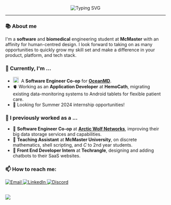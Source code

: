 <div align="center">
  <picture>
    <source media="(prefers-color-scheme: dark)" srcset="https://readme-typing-svg.demolab.com?font=Source+Code+Pro&size=40&duration=1000&pause=3000&color=EAE8D0&center=true&vCenter=true&width=1000&lines=Hi+there!;I'm+Adam!👋;Aspiring+software+and+biomedical+engineer">
    <img src="https://readme-typing-svg.demolab.com?font=Source+Code+Pro&size=40&duration=1000&pause=3000&color=336ACDFF&center=true&vCenter=true&width=1000&lines=Hi+there!;I'm+Adam!👋;Aspiring+software+and+biomedical+engineer" alt="Typing SVG"/>
  </picture>
</div>
<hr>

### 📚 About me
I'm a **software** and **biomedical** engineering student at **McMaster** with an affinity for human-centred design. I look forward to taking on as many opportunities to quickly grow my skill set and make a difference in your product, platform, and tech stack.

### 🔭 Currently, I'm ...
- <img src="https://github.com/adam-mak/adam-mak/assets/58651279/d4674da2-ee98-423d-bb59-edf9f74287d5" alt="OceanMD" width="18"/>&nbsp;&nbsp;A **Software Engineer Co-op** for [**OceanMD**](https://www.oceanmd.com/).
- 🫀 Working as an **Application Developer** at **HemoCath**, migrating existing data-monitoring systems to Android tablets for flexible patient care.
- 🔬 Looking for Summer 2024 internship opportunities!

### 🔨 I previously worked as a ...
- 🐺 **Software Engineer Co-op** at [**Arctic Wolf Networks**](https://arcticwolf.com/), improving their big data storage services and capabilities.
- 📖 **Teaching Assistant** at **McMaster University**, on discrete mathematics, shell scripting, and <i>C</i> to 2nd year students.
- 🤖 **Front End Developer Intern** at **Techrangle**, designing and adding chatbots to their SaaS websites.

### 📫 How to reach me:
<div>
  <a href="mailto:maka9@mcmaster.ca" target="_blank" rel="noopener noreferrer">
    <img src="https://github.com/gauravghongde/social-icons/blob/master/SVG/Color/Outlook.svg" alt="Email"/>
  </a>
  <a href="https://www.linkedin.com/in/adam-mak/" target="_blank" rel="noopener noreferrer">
    <img src="https://github.com/gauravghongde/social-icons/blob/master/SVG/Color/LinkedIN.svg" alt="LinkedIn"/>
  </a>
  <a href="https://discordapp.com/users/463198138300366849" target="_blank" rel="noopener noreferrer">
    <img src="https://github.com/gauravghongde/social-icons/blob/master/SVG/Color/Discord.svg" alt="Discord"/>
  </a>
</div>

<br>

![](https://komarev.com/ghpvc/?username=adam-mak&label=Profile+Views&color=yellowgreen&style=flat-square)
<!--
**adam-mak/adam-mak** is a ✨ _special_ ✨ repository because its `README.md` (this file) appears on your GitHub profile.

Here are some ideas to get you started:

-  I’m currently working on ...
- 🌱 I’m currently learning ...
- 👯 I’m looking to collaborate on ...
- 🤔 I’m looking for help with ...
- 💬 Ask me about ...
- 📫 How to reach me: ...
- 😄 Pronouns: ...
- ⚡ Fun fact: ...
-->
